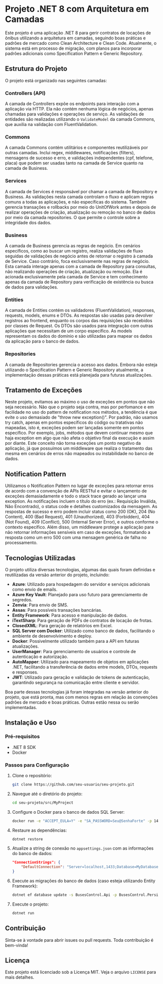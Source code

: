 # Projeto .NET 8 com Arquitetura em Camadas

Este projeto é uma aplicação .NET 8 para gerir contratos de locações de ônibus utilizando a arquitetura em camadas, seguindo boas práticas e padrões de mercado como Clean Architecture e Clean Code. Atualmente, o sistema está em processo de migração, com planos para incorporar padrões adicionais como Specification Pattern e Generic Repository.

## Estrutura do Projeto

O projeto está organizado nas seguintes camadas:

### Controllers (API)

A camada de Controllers expõe os endpoints para interação com a aplicação via HTTP. Ela não contém nenhuma lógica de negócios, apenas chamadas para validações e operações de serviço. As validações de entidades são realizadas utilizando o `ValidateModel` da camada Commons, que auxilia na validação com FluentValidation.

### Commons

A camada Commons contém utilitários e componentes reutilizáveis por outras camadas. Inclui regex, middlewares, notificações (filters), mensagens de sucesso e erro, e validações independentes (cpf, telefone, placa) que podem ser usadas tanto na camada de Service quanto na camada de Business.

### Services

A camada de Services é responsável por chamar a camada de Repository e Business. As validações nesta camada controlam o fluxo e aplicam regras comuns a todas as aplicações, e não específicas do sistema. Também gerencia transações e rollbacks por meio do UnitOfWork antes e depois de realizar operações de criação, atualização ou remoção no banco de dados por meio da camada repositories. O que permite o controle sobre a integridade dos dados. 

### Business

A camada de Business gerencia as regras de negócio. Em cenários específicos, como ao buscar um registro, realiza validações de fluxo seguidas de validações de negócio antes de retornar o registro à camada de Service. Caso contrário, foca exclusivamente nas regras de negócio. Esta camada interage apenas com a camada de Repository para consultas, não realizando operações de criação, atualização ou remoção. Ela é acionada exclusivamente pela camada de Service e tem conhecimento apenas da camada de Repository para verificação de existência ou busca de dados para validações.

### Entities

A camada de Entities contém os validadores (FluentValidation), responses, requests, models, enums e DTOs. As respostas são usadas para devolver registros ao frontend, enquanto os corpos das requisições são recebidos por classes de Request. Os DTOs são usados para integração com outras aplicações que necessitam de um corpo específico. As models representam os dados do domínio e são utilizadas para mapear os dados da aplicação para o banco de dados.

### Repositories

A camada de Repositories gerencia o acesso aos dados. Embora não esteja utilizando o Specification Pattern e Generic Repository atualmente, a implementação dessas práticas está planejada para futuras atualizações.

## Tratamento de Exceções

Neste projeto, evitamos ao máximo o uso de exceções em pontos que não seja necessário. Não que o projeto seja contra, mas por perfomance e em facilidade no uso do pattern de notification nos métodos, a tendência é que evite o uso demasiado de "throw new exception()". Por padrão, não usamos try catch, apenas em pontos específicos do código ou tratativas não mapeadas, isto é, exceções podem ser lançadas somente em pontos específico. Por exemplo, jobs, métodos que devem continuar mesmo que haja exception em algo que não afeta o objetivo final da execução e assim por diante. Este conceito não torna exceções um ponto negativo da aplicação, já que possuímos um middleware que realiza o tratamento das mesma em cenários de erros não mapeados ou instabilidade no banco de dados.

## Notification Pattern

Utilizamos o Notification Pattern no lugar de exceções para retornar erros de acordo com a convenção de APIs RESTful e evitar o lançamento de exceções demasiadamente e todo o stack trace gerado ao lançar uma exception. As notificações incluem o título do erro (ex.: Requisição Inválida, Não Encontrado), o status code e detalhes customizados da mensagem. As respostas de sucesso e erro podem incluir status como 200 (OK), 204 (No Content), 400 (Bad Request), 401 (Unauthorized), 403 (Forbidden), 404 (Not Found), 409 (Conflict), 500 (Internal Server Error), e outros conforme o contexto específico. Além disso, um middleware protege a aplicação para não retornar informações sensíveis em caso de exceções, formatando a resposta como um erro 500 com uma mensagem genérica de falha no processamento.

## Tecnologias Utilizadas

O projeto utiliza diversas tecnologias, algumas das quais foram definidas e reutilizadas da versão anterior do projeto, incluindo:

- **Azure**: Utilizado para hospedagem do servidor e serviços adicionais como envio de emails.
- **Azure Key Vault**: Planejado para uso futuro para gerenciamento de segredos.
- **Zenvia**: Para envio de SMS.
- **Assas**: Para possíveis transações bancárias.
- **Entity Framework**: Para acesso e manipulação de dados.
- **iTextSharp**: Para geração de PDFs de contratos de locação de frotas.
- **ClosedXML**: Para geração de relatórios em Excel.
- **SQL Server com Docker**: Utilizado como banco de dados, facilitando o ambiente de desenvolvimento e deploy.
- **Docker**: Possivelmente utilizado também para a API em futuras atualizações.
- **UserManager**: Para gerenciamento de usuários e controle de autenticação e autorização.
- **AutoMapper**: Utilizado para mapeamento de objetos em aplicações .NET, facilitando a transferência de dados entre models, DTOs, requests e responses.
- **JWT**: Utilizado para geração e validação de tokens de autenticação, garantindo segurança na comunicação entre cliente e servidor.

Boa parte dessas tecnologias já foram integradas na versão anterior do projeto, que está pronta, mas com menos regras em relação às convenções padrões de mercado e boas práticas. Outras estão nessa ou serão implementadas.

## Instalação e Uso

### Pré-requisitos

- .NET 8 SDK
- Docker

### Passos para Configuração

1. Clone o repositório:
    ```sh
    git clone https://github.com/seu-usuario/seu-projeto.git
    ```

2. Navegue até o diretório do projeto:
    ```sh
    cd seu-projeto/src/MyProject
    ```

3. Configure o Docker para o banco de dados SQL Server:
    ```sh
    docker run -e "ACCEPT_EULA=Y" -e "SA_PASSWORD=Seu@SenhaForte" -p 1433:1433 --name sqlserver -d mcr.microsoft.com/mssql/server:2019-latest
    ```

4. Restaure as dependências:
    ```sh
    dotnet restore
    ```

5. Atualize a string de conexão no `appsettings.json` com as informações do banco de dados:
    ```json
    "ConnectionStrings": {
        "DefaultConnection": "Server=localhost,1433;Database=MyDatabase;User Id=sa;Password=Seu@SenhaForte;"
    }
    ```

6. Execute as migrações do banco de dados (caso esteja utilizando Entity Framework):
    ```sh
    dotnet ef database update -s BusesControl.Api -p BusesControl.Persistence
    ```

7. Execute o projeto:
    ```sh
    dotnet run
    ```

## Contribuição

Sinta-se à vontade para abrir issues ou pull requests. Toda contribuição é bem-vinda!

## Licença

Este projeto está licenciado sob a Licença MIT. Veja o arquivo `LICENSE` para mais detalhes.
